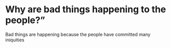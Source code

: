 # Why are bad things happening to the people?”

Bad things are happening because the people have committed many iniquities
